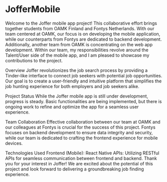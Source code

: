 # JofferMobile
Welcome to the Joffer mobile app project! This collaborative effort brings together students from OAMK Finland and Fontys Netherlands. With our team centered at OAMK, our focus is on developing the mobile application, while our counterparts from Fontys are dedicated to backend development. Additionally, another team from OAMK is concentrating on the web app development. Within our team, my responsibilities revolve around the Talent/User side of the mobile app, and I am pleased to showcase my contributions to the project.

Overview
Joffer revolutionizes the job search process by providing a Tinder-like interface to connect job seekers with potential job opportunities. Our goal is to create a user-friendly and intuitive platform that simplifies the job hunting experience for both employers and job seekers alike.

Project Status
While the Joffer mobile app is still under development, progress is steady. Basic functionalities are being implemented, but there is ongoing work to refine and optimize the app for a seamless user experience.

Team Collaboration
Effective collaboration between our team at OAMK and our colleagues at Fontys is crucial for the success of this project. Fontys focuses on backend development to ensure data integrity and security, while our team is dedicated to crafting the frontend experience for mobile devices.

Technologies Used
Frontend (Mobile): React Native
APIs: Utilizing RESTful APIs for seamless communication between frontend and backend.
Thank you for your interest in Joffer! We are excited about the potential of this project and look forward to delivering a groundbreaking job finding experience.
